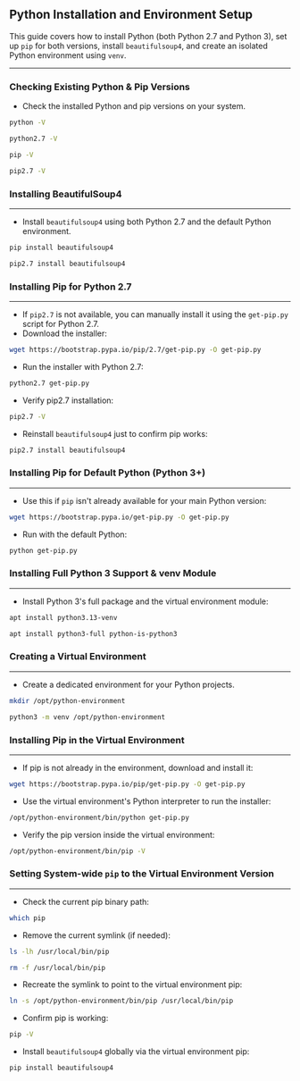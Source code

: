 ## Python Installation and Environment Setup

This guide covers how to install Python (both Python 2.7 and Python 3), set up `pip` for both versions, install `beautifulsoup4`, and create an isolated Python environment using `venv`.

***
### Checking Existing Python & Pip Versions
*   Check the installed Python and pip versions on your system.

```bash
python -V
```
```bash
python2.7 -V
```
```bash
pip -V
```
```bash
pip2.7 -V
```

### Installing BeautifulSoup4
***
*   Install `beautifulsoup4` using both Python 2.7 and the default Python environment.

```bash
pip install beautifulsoup4
```
```bash
pip2.7 install beautifulsoup4
```

### Installing Pip for Python 2.7
***
*   If `pip2.7` is not available, you can manually install it using the `get-pip.py` script for Python 2.7.
*   Download the installer:

```bash
wget https://bootstrap.pypa.io/pip/2.7/get-pip.py -O get-pip.py
```
*   Run the installer with Python 2.7:

```bash
python2.7 get-pip.py
```
*   Verify pip2.7 installation:

```bash
pip2.7 -V
```
*   Reinstall `beautifulsoup4` just to confirm pip works:

```bash
pip2.7 install beautifulsoup4
```

### Installing Pip for Default Python (Python 3+)
***
*   Use this if `pip` isn't already available for your main Python version:

```bash
wget https://bootstrap.pypa.io/get-pip.py -O get-pip.py
```
*   Run with the default Python:

```bash
python get-pip.py
```

### Installing Full Python 3 Support & venv Module
***
*   Install Python 3's full package and the virtual environment module:

```bash
apt install python3.13-venv
```
```bash
apt install python3-full python-is-python3
```

### Creating a Virtual Environment
***
*   Create a dedicated environment for your Python projects.

```bash
mkdir /opt/python-environment
```
```bash
python3 -m venv /opt/python-environment
```

### Installing Pip in the Virtual Environment
***
*   If pip is not already in the environment, download and install it:

```bash
wget https://bootstrap.pypa.io/pip/get-pip.py -O get-pip.py
```
*   Use the virtual environment's Python interpreter to run the installer:

```bash
/opt/python-environment/bin/python get-pip.py
```
*   Verify the pip version inside the virtual environment:

```bash
/opt/python-environment/bin/pip -V
```

### Setting System-wide `pip` to the Virtual Environment Version
***
*   Check the current pip binary path:

```bash
which pip
```
*   Remove the current symlink (if needed):

```bash
ls -lh /usr/local/bin/pip
```
```bash
rm -f /usr/local/bin/pip
```
*   Recreate the symlink to point to the virtual environment pip:

```bash
ln -s /opt/python-environment/bin/pip /usr/local/bin/pip
```
*   Confirm pip is working:

```bash
pip -V
```
*   Install `beautifulsoup4` globally via the virtual environment pip:

```bash
pip install beautifulsoup4
```

